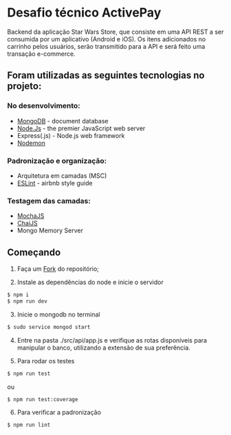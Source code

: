 # Desafio técnico ActivePay

Backend da aplicação Star Wars Store, que consiste em uma API REST a ser consumida por um aplicativo (Android e iOS).
Os itens adicionados no carrinho pelos usuários, serão transmitido para a API e será feito uma transação e-commerce.

  
## Foram utilizadas as seguintes tecnologias no projeto:

### No desenvolvimento:

- <a href="https://www.mongodb.com" rel="nofollow">MongoDB</a> - document database
- <a href="https://nodejs.org/en/download/" rel="nofollow">Node.Js</a> - the premier JavaScript web server
- Express(.js) - Node.js web framework
- <a href="https://www.npmjs.com/package/nodemon" rel="nofollow">Nodemon</a>

### Padronização e organização:

- Arquitetura em camadas (MSC)
- <a href="https://eslint.org/" rel="nofollow">ESLint</a> - airbnb style guide

### Testagem das camadas:

- <a href="https://mochajs.org/" rel="nofollow">MochaJS</a>
- <a href="https://www.chaijs.com/" rel="nofollow">ChaiJS</a>
- Mongo Memory Server


## Começando

1. Faça um <a href="https://docs.github.com/pt/get-started/quickstart/fork-a-repo" rel="nofollow">Fork</a> do repositório;

3. Instale as dependências do node e inicie o servidor

```bash
$ npm i
$ npm run dev
```

3. Inicie o mongodb no terminal

```bash
$ sudo service mongod start
```

4. Entre na pasta ./src/api/app.js e verifique as rotas disponíveis para manipular o banco, utilizando a extensão de sua preferência.

5. Para rodar os testes

```bash
$ npm run test
```
ou
```bash
$ npm run test:coverage
```

6. Para verificar a padronização

```bash
$ npm run lint
```


